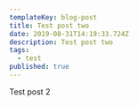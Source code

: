 ```yaml
---
templateKey: blog-post
title: Test post two
date: 2019-08-31T14:19:33.724Z
description: Test post two
tags:
  - test
published: true
---
```

Test post 2
